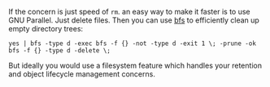 If the concern is just speed of `rm`. an easy way to make it faster is to use GNU Parallel. Just delete files. Then you can use [bfs](https://github.com/tavianator/bfs) to efficiently clean up empty directory trees:

    yes | bfs -type d -exec bfs -f {} -not -type d -exit 1 \; -prune -ok bfs -f {} -type d -delete \;

But ideally you would use a filesystem feature which handles your retention and object lifecycle management concerns.
